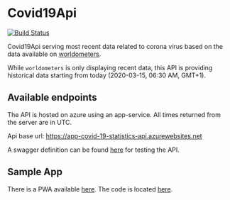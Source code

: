 # Covid19Api

[![Build Status](https://travis-ci.com/alsami/Covid19Api.svg?branch=master)](https://travis-ci.com/alsami/Covid19Api)

Covid19Api serving most recent data related to corona virus based on the data available on [worldometers](https://www.worldometers.info/coronavirus/).

While `worldometers` is only displaying recent data, this API is providing historical data starting from today (2020-03-15, 06:30 AM, GMT+1).

## Available endpoints

The API is hosted on azure using an app-service. All times returned from the server are in UTC.

Api base url:
https://app-covid-19-statistics-api.azurewebsites.net

A swagger definition can be found [here](https://app-covid-19-statistics-api.azurewebsites.net/swagger/index.html) for testing the API.

## Sample App

There is a PWA available [here](https://app-covid-19-statistics.azurewebsites.net/). The code is located [here](https://github.com/alsami/Covid19-Statistics).

